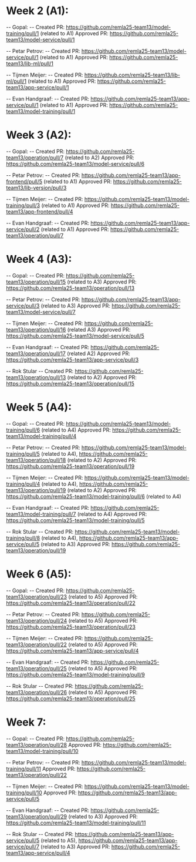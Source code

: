 # Week 2 (A1):

-- Gopal: --
Created PR: https://github.com/remla25-team13/model-training/pull/1 (related to A1)
Approved PR: https://github.com/remla25-team13/model-service/pull/1

-- Petar Petrov: --
Created PR: https://github.com/remla25-team13/model-service/pull/1 (related to A1)
Approved PR: https://github.com/remla25-team13/lib-ml/pull/1

-- Tijmen Meijer: --
Created PR: https://github.com/remla25-team13/lib-ml/pull/1 (related to A1)
Approved PR: https://github.com/remla25-team13/app-service/pull/1

-- Evan Handgraaf: --
Created PR: https://github.com/remla25-team13/app-service/pull/1 (related to A1)
Approved PR: https://github.com/remla25-team13/model-training/pull/1

# Week 3 (A2):

-- Gopal: --
Created PR: https://github.com/remla25-team13/operation/pull/7 (related to A2)
Approved PR: https://github.com/remla25-team13/model-service/pull/6

-- Petar Petrov: --
Created PR: https://github.com/remla25-team13/app-frontend/pull/5 (related to A1)
Approved PR: https://github.com/remla25-team13/lib-version/pull/3

-- Tijmen Meijer: --
Created PR: https://github.com/remla25-team13/model-training/pull/3 (related to A1)
Approved PR: https://github.com/remla25-team13/app-frontend/pull/4

-- Evan Handgraaf: --
Created PR: https://github.com/remla25-team13/app-service/pull/2 (related to A1)
Approved PR: https://github.com/remla25-team13/operation/pull/7

# Week 4 (A3):

-- Gopal: --
Created PR: https://github.com/remla25-team13/operation/pull/15 (related to A3)
Approved PR: https://github.com/remla25-team13/operation/pull/13

-- Petar Petrov: --
Created PR: https://github.com/remla25-team13/app-service/pull/3 (related to A3)
Approved PR: https://github.com/remla25-team13/model-service/pull/7

-- Tijmen Meijer: --
Created PR: https://github.com/remla25-team13/operation/pull/16 (related A3)
Approved PR: https://github.com/remla25-team13/model-service/pull/5

-- Evan Handgraaf: --
Created PR: https://github.com/remla25-team13/operation/pull/17 (related A2)
Approved PR: https://github.com/remla25-team13/app-service/pull/3

-- Rok Stular --
Created PR: https://github.com/remla25-team13/operation/pull/13 (related to A2)
Approved PR: https://github.com/remla25-team13/operation/pull/15

# Week 5 (A4):

-- Gopal: --
Created PR: https://github.com/remla25-team13/model-training/pull/6 (related to A4)
Approved PR: https://github.com/remla25-team13/model-training/pull/4

-- Petar Petrov: --
Created PR: https://github.com/remla25-team13/model-training/pull/5 (related to A4), https://github.com/remla25-team13/operation/pull/18 (related to A2)
Approved PR: https://github.com/remla25-team13/operation/pull/19

-- Tijmen Meijer: --
Created PR: https://github.com/remla25-team13/model-training/pull/4 (related to A4), https://github.com/remla25-team13/operation/pull/19 (related to A2)
Approved PR: https://github.com/remla25-team13/model-training/pull/6 (related to A4)

-- Evan Handgraaf: --
Created PR: https://github.com/remla25-team13/model-training/pull/7 (related to A4)
Approved PR: https://github.com/remla25-team13/model-training/pull/5

-- Rok Stular --
Created PR: https://github.com/remla25-team13/model-training/pull/8 (related to A4), https://github.com/remla25-team13/app-service/pull/5 (related to A3)
Approved PR: https://github.com/remla25-team13/operation/pull/19

# Week 6 (A5):

-- Gopal: --
Created PR: https://github.com/remla25-team13/operation/pull/23 (related to A5)
Approved PR: https://github.com/remla25-team13/operation/pull/22

-- Petar Petrov: --
Created PR: https://github.com/remla25-team13/operation/pull/24 (related to A5)
Approved PR: https://github.com/remla25-team13/operation/pull/23

-- Tijmen Meijer: --
Created PR: https://github.com/remla25-team13/operation/pull/22 (related to A5)
Approved PR: https://github.com/remla25-team13/app-service/pull/4

-- Evan Handgraaf: --
Created PR: https://github.com/remla25-team13/operation/pull/25 (related to A5)
Approved PR: https://github.com/remla25-team13/model-training/pull/9

-- Rok Stular --
Created PR: https://github.com/remla25-team13/operation/pull/26 (related to A5)
Approved PR: https://github.com/remla25-team13/operation/pull/25

# Week 7:

-- Gopal: --
Created PR: https://github.com/remla25-team13/operation/pull/28
Approved PR: https://github.com/remla25-team13/model-training/pull/10

-- Petar Petrov: --
Created PR: https://github.com/remla25-team13/model-training/pull/11
Approved PR: https://github.com/remla25-team13/operation/pull/22

-- Tijmen Meijer: --
Created PR: https://github.com/remla25-team13/model-training/pull/10
Approved PR: https://github.com/remla25-team13/app-service/pull/5

-- Evan Handgraaf: --
Created PR: https://github.com/remla25-team13/operation/pull/29 (related to A3)
Approved PR: https://github.com/remla25-team13/model-training/pull/11

-- Rok Stular --
Created PR: https://github.com/remla25-team13/app-service/pull/5 (related to A5), https://github.com/remla25-team13/app-service/pull/7 (related to A3)
Approved PR: https://github.com/remla25-team13/app-service/pull/4